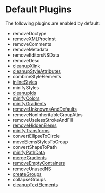 # Default Plugins

The following plugins are enabled by default:

- removeDoctype
- removeXMLProcInst
- removeComments
- removeMetadata
- removeEditorsNSData
- removeDesc
- [cleanupXlink](./cleanupXlink.md)
- [cleanupStyleAttributes](./cleanupStyleAttributes.md)
- combineStyleElements
- [inlineStyles](./inlineStyles.md)
- minifyStyles
- [cleanupIds](./cleanupIds.md)
- [minifyColors](./minifyColors.md)
- [minifyGradients](./minifyGradients.md)
- [removeUnknownsAndDefaults](./removeUnknownsAndDefaults.md)
- removeNonInheritableGroupAttrs
- removeUselessStrokeAndFill
- [removeHiddenElems](./removeHiddenElems.md)
- [minifyTransforms](./minifyTransforms.md)
- convertEllipseToCircle
- moveElemsStylesToGroup
- convertShapeToPath
- [minifyPathData](./minifyPathData.md)
- [mergeGradients](./mergeGradients.md)
- [removeEmptyContainers](./removeEmptyContainers.md)
- removeUnusedNS
- [createGroups](./createGroups.md)
- collapseGroups
- [cleanupTextElements](./cleanupTextElements.md)
